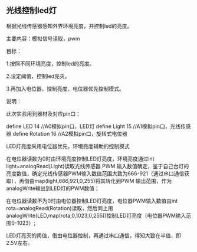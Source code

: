 ## 光线控制led灯

根据光线传感器感知外界环境亮度，并控制led的亮度。

主要内容：模拟信号读取，pwm

目标：

1.按照不同环境亮度，控制led的亮度。

2.设定阈值，控制led亮灭。

3.再加入电位器，控制亮度，电位器优先控制模式。



说明：

此次实验用到器材及对应pin口：

define LED 14             //A0模拟pin口，LED灯
define Light 15           //A1模拟pin口，光线传感器
define Rotation 16    //A2模拟pin口，旋转式电位器



LED灯亮度采用电位器优先，环境亮度辅助的控制模式

在电位器读数为0时由环境亮度控制LED灯亮度，环境亮度通过int light=analogRead(Light)读取光线传感器 PWM 输入数值确定，鉴于自己台灯的亮度数值，确定光线传感器PWM输入数值范围大致为666-921（通过串口通信获取），再借由map(light,666,921,0,255)将其转化到PWM 输出范围，作为analogWrite输出到LED灯的PWM数值；

在电位器读数不为0时由电位器控制LED灯亮度，电位器PWM输入数值由int rota=analogRead(Rotation)读取，然后同上用analogWrite(LED,map(rota,0,1023,0,255))控制LED灯亮度（电位器PWM输入范围0-1023）;

LED灯亮灭的阈值，借由电位器控制，再通过串口通信，得知大致在半值，即2.5V左右。